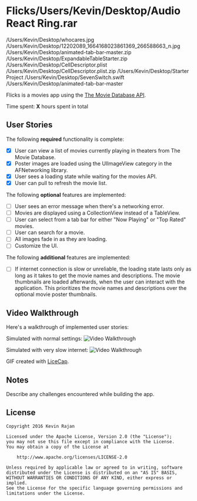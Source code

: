 # Flicks/Users/Kevin/Desktop/Audio React Ring.rar
/Users/Kevin/Desktop/whocares.jpg
/Users/Kevin/Desktop/12202089_1664168023861369_266588663_n.jpg
/Users/Kevin/Desktop/animated-tab-bar-master.zip
/Users/Kevin/Desktop/ExpandableTableStarter.zip
/Users/Kevin/Desktop/CellDescriptor.plist
/Users/Kevin/Desktop/CellDescriptor.plist.zip
/Users/Kevin/Desktop/Starter Project
/Users/Kevin/Desktop/SevenSwitch.swift
/Users/Kevin/Desktop/animated-tab-bar-master

Flicks is a movies app using the [The Movie Database API](http://docs.themoviedb.apiary.io/#).

Time spent: **X** hours spent in total

## User Stories

The following **required** functionality is complete:

- [x] User can view a list of movies currently playing in theaters from The Movie Database.
- [x] Poster images are loaded using the UIImageView category in the AFNetworking library.
- [x] User sees a loading state while waiting for the movies API.
- [x] User can pull to refresh the movie list.

The following **optional** features are implemented:

- [ ] User sees an error message when there's a networking error.
- [ ] Movies are displayed using a CollectionView instead of a TableView.
- [ ] User can select from a tab bar for either "Now Playing" or "Top Rated" movies.
- [ ] User can search for a movie.
- [ ] All images fade in as they are loading.
- [ ] Customize the UI.

The following **additional** features are implemented:

- [ ] If internet connection is slow or unreliable, the loading state lasts only as long as it takes to get the movie names and descriptions. The movie thumbnails are loaded afterwards, when the user can interact with the application. This prioritizes the movie names and descriptions over the optional movie poster thumbnails.

## Video Walkthrough 

Here's a walkthrough of implemented user stories:

Simulated with normal settings:
<img src='http://i.imgur.com/RzD0bYT.gif' title='' width='' alt='Video Walkthrough' />

Simulated with very slow internet:
<img src='http://i.imgur.com/MXNvXm4.gif' title='' width='' alt='Video Walkthrough' />


GIF created with [LiceCap](http://www.cockos.com/licecap/).

## Notes

Describe any challenges encountered while building the app.

## License

    Copyright 2016 Kevin Rajan

    Licensed under the Apache License, Version 2.0 (the "License");
    you may not use this file except in compliance with the License.
    You may obtain a copy of the License at

        http://www.apache.org/licenses/LICENSE-2.0

    Unless required by applicable law or agreed to in writing, software
    distributed under the License is distributed on an "AS IS" BASIS,
    WITHOUT WARRANTIES OR CONDITIONS OF ANY KIND, either express or implied.
    See the License for the specific language governing permissions and
    limitations under the License.
